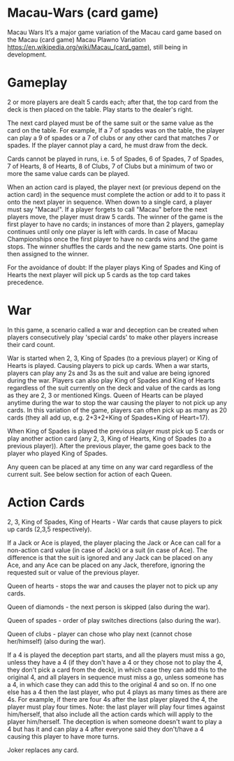 # Macau-Wars (card game)

Macau Wars It’s a major game variation of the Macau card game based on the Macau (card game) Macau Plawno Variation https://en.wikipedia.org/wiki/Macau_(card_game), still being in development.

# Gameplay

2 or more players are dealt 5 cards each; after that, the top card from the deck is then placed on the table. Play starts to the dealer's right.

The next card played must be of the same suit or the same value as the card on the table. For example, If a 7 of spades was on the table, the player can play a 9 of spades or a 7 of clubs or any other card that matches 7 or spades. If the player cannot play a card, he must draw from the deck.

Cards cannot be played in runs, i.e. 5 of Spades, 6 of Spades, 7 of Spades, 7 of Hearts, 8 of Hearts, 8 of Clubs, 7 of Clubs but a minimum of two or more the same value cards can be played.

When an action card is played, the player next (or previous depend on the action card) in the sequence must complete the action or add to it to pass it onto the next player in sequence. When down to a single card, a player must say "Macau!". If a player forgets to call "Macau" before the next players move, the player must draw 5 cards. The winner of the game is the first player to have no cards; in instances of more than 2 players, gameplay continues until only one player is left with cards. In case of Macau Championships once the first player to have no cards wins and the game stops. The winner shuffles the cards and the new game starts. One point is then assigned to the winner.

For the avoidance of doubt:
If the player plays King of Spades and King of Hearts the next player will pick up 5 cards as the top card takes precedence.

# War

In this game, a scenario called a war and deception can be created when players consecutively play 'special cards' to make other players increase their card count.

War is started when 2, 3, King of Spades (to a previous player) or King of Hearts is played. Causing players to pick up cards. When a war starts, players can play any 2s and 3s as the suit and value are being ignored during the war. Players can also play King of Spades and King of Hearts regardless of the suit currently on the deck and value of the cards as long as they are 2, 3 or mentioned Kings. Queen of Hearts can be played anytime during the war to stop the war causing the player to not pick up any cards. In this variation of the game, players can often pick up as many as 20 cards (they all add up, e.g. 2+3+2+King of Spades+King of Heart=17).

When King of Spades is played the previous player must pick up 5 cards or play another action card (any 2, 3, King of Hearts, King of Spades (to a previous player)). After the previous player, the game goes back to the player who played King of Spades.

Any queen can be placed at any time on any war card regardless of the current suit. See below section for action of each Queen.

# Action Cards

2, 3, King of Spades, King of Hearts - War cards that cause players to pick up cards (2,3,5 respectively).

If a Jack or Ace is played, the player placing the Jack or Ace can call for a non-action card value (in case of Jack) or a suit (in case of Ace). The difference is that the suit is ignored and any Jack can be placed on any Ace, and any Ace can be placed on any Jack, therefore, ignoring the requested suit or value of the previous player.

Queen of hearts - stops the war and causes the player not to pick up any cards.

Queen of diamonds - the next person is skipped (also during the war).

Queen of spades - order of play switches directions (also during the war).

Queen of clubs - player can chose who play next (cannot chose her/himself) (also during the war).

If a 4 is played the deception part starts, and all the players must miss a go, unless they have a 4 (if they don't have a 4 or they chose not to play the 4, they don't pick a card from the deck), in which case they can add this to the original 4, and all players in sequence must miss a go, unless someone has a 4, in which case they can add this to the original 4 and so on. If no one else has a 4 then the last player, who put 4 plays as many times as there are 4s. For example, if there are four 4s after the last player played the 4, the player must play four times. Note: the last player will play four times against him/herself, that also include all the action cards which will apply to the player him/herself. The deception is when someone doesn't want to play a 4 but has it and can play a 4 after everyone said they don't/have a 4 causing this player to have more turns.

Joker replaces any card.
